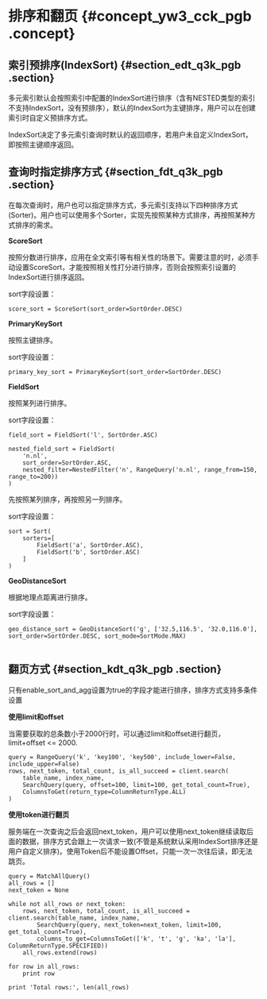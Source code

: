 # 排序和翻页 {#concept_yw3_cck_pgb .concept}

## 索引预排序\(IndexSort\) {#section_edt_q3k_pgb .section}

多元索引默认会按照索引中配置的IndexSort进行排序（含有NESTED类型的索引不支持IndexSort，没有预排序），默认的IndexSort为主键排序，用户可以在创建索引时自定义预排序方式。

IndexSort决定了多元索引查询时默认的返回顺序，若用户未自定义IndexSort，即按照主键顺序返回。

## 查询时指定排序方式 {#section_fdt_q3k_pgb .section}

在每次查询时，用户也可以指定排序方式，多元索引支持以下四种排序方式\(Sorter\)。用户也可以使用多个Sorter，实现先按照某种方式排序，再按照某种方式排序的需求。

**ScoreSort**

按照分数进行排序，应用在全文索引等有相关性的场景下。需要注意的时，必须手动设置ScoreSort，才能按照相关性打分进行排序，否则会按照索引设置的IndexSort进行排序返回。

sort字段设置：

```
score_sort = ScoreSort(sort_order=SortOrder.DESC)
```

**PrimaryKeySort**

按照主键排序。

sort字段设置：

```
primary_key_sort = PrimaryKeySort(sort_order=SortOrder.DESC)
```

**FieldSort**

按照某列进行排序。

sort字段设置：

```
field_sort = FieldSort('l', SortOrder.ASC)

nested_field_sort = FieldSort(
    'n.nl', 
    sort_order=SortOrder.ASC, 
    nested_filter=NestedFilter('n', RangeQuery('n.nl', range_from=150, range_to=200))
)
```

先按照某列排序，再按照另一列排序。

sort字段设置：

```
sort = Sort(
    sorters=[
        FieldSort('a', SortOrder.ASC),
        FieldSort('b', SortOrder.ASC)
    ]
)
```

**GeoDistanceSort**

根据地理点距离进行排序。

sort字段设置：

```
geo_distance_sort = GeoDistanceSort('g', ['32.5,116.5', '32.0,116.0'], sort_order=SortOrder.DESC, sort_mode=SortMode.MAX) 


```

## 翻页方式 {#section_kdt_q3k_pgb .section}

只有enable\_sort\_and\_agg设置为true的字段才能进行排序，排序方式支持多条件设置

**使用limit和offset**

当需要获取的总条数小于2000行时，可以通过limit和offset进行翻页，limit+offset <= 2000.

```
query = RangeQuery('k', 'key100', 'key500', include_lower=False, include_upper=False)
rows, next_token, total_count, is_all_succeed = client.search(
    table_name, index_name, 
    SearchQuery(query, offset=100, limit=100, get_total_count=True), 
    ColumnsToGet(return_type=ColumnReturnType.ALL)
)

```

**使用token进行翻页**

服务端在一次查询之后会返回next\_token，用户可以使用next\_token继续读取后面的数据，排序方式会跟上一次请求一致\(不管是系统默认采用IndexSort排序还是用户自定义排序\)。使用Token后不能设置Offset，只能一次一次往后读，即无法跳页。

```
query = MatchAllQuery()
all_rows = []
next_token = None

while not all_rows or next_token:
    rows, next_token, total_count, is_all_succeed = client.search(table_name, index_name,
        SearchQuery(query, next_token=next_token, limit=100, get_total_count=True),
        columns_to_get=ColumnsToGet(['k', 't', 'g', 'ka', 'la'], ColumnReturnType.SPECIFIED))
    all_rows.extend(rows)

for row in all_rows:
    print row

print 'Total rows:', len(all_rows)
```

